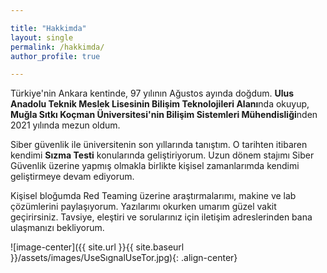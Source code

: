 ```yaml
---

title: "Hakkimda"
layout: single
permalink: /hakkimda/
author_profile: true

---
```


Türkiye'nin Ankara kentinde, 97 yılının Ağustos ayında doğdum. **Ulus Anadolu Teknik Meslek Lisesinin Bilişim Teknolojileri Alanı**nda okuyup, **Muğla Sıtkı Koçman Üniversitesi'nin Bilişim Sistemleri Mühendisliği**nden 2021 yılında mezun oldum.

Siber güvenlik ile üniversitenin son yıllarında tanıştım. O tarihten itibaren kendimi **Sızma Testi** konularında geliştiriyorum. Uzun dönem stajımı Siber Güvenlik üzerine yapmış olmakla birlikte kişisel zamanlarımda kendimi geliştirmeye devam ediyorum.

Kişisel bloğumda Red Teaming üzerine araştırmalarımı, makine ve lab çözümlerini paylaşıyorum. Yazılarımı okurken umarım güzel vakit geçirirsiniz. Tavsiye, eleştiri ve sorularınız için iletişim adreslerinden bana ulaşmanızı bekliyorum.

![image-center]({{ site.url }}{{ site.baseurl }}/assets/images/UseSıgnalUseTor.jpg){: .align-center}
